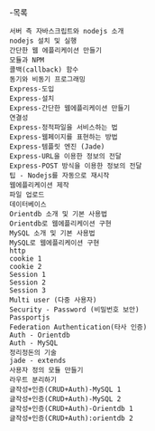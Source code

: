-목록

    서버 측 자바스크립트와 nodejs 소개
    nodejs 설치 및 실행
    간단한 웹 에플리케이션 만들기
    모듈과 NPM
    콜백(callback) 함수 
    동기와 비동기 프로그래밍
    Express-도입  
    Express-설치
    Express-간단한 웹에플리케이션 만들기
    연결성
    Express-정적파일을 서비스하는 법
    Express-웹페이지를 표현하는 방법
    Express-템플릿 엔진 (Jade)
    Express-URL을 이용한 정보의 전달
    Express-POST 방식을 이용한 정보의 전달
    팁 - Nodejs를 자동으로 재시작
    웹에플리케이션 제작
    파일 업로드
    데이터베이스
    Orientdb 소개 및 기본 사용법
    Orientdb로 웹에플리케이션 구현
    MySQL 소개 및 기본 사용법
    MySQL로 웹에플리케이션 구현
    http
    cookie 1
    cookie 2
    Session 1
    Session 2
    Session 3
    Multi user (다중 사용자)
    Security - Password (비밀번호 보안)
    Passportjs
    Federation Authentication(타사 인증)
    Auth - Orientdb
    Auth - MySQL
    정리정돈의 기술
    jade - extends
    사용자 정의 모듈 만들기
    라우트 분리하기
    글작성+인증(CRUD+Auth)-MySQL 1
    글작성+인증(CRUD+Auth)-MySQL 2
    글작성+인증(CRUD+Auth)-Orientdb 1
    글작성+인증(CRUD+Auth):orientdb 2